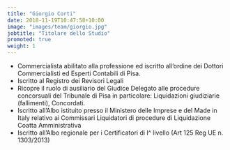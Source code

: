```yaml
---
title: "Giorgio Corti"
date: 2018-11-19T10:47:58+10:00
image: "images/team/giorgio.jpg"
jobtitle: "Titolare dello Studio"
promoted: true
weight: 1
---
```


* Commercialista abilitato alla professione ed iscritto all’ordine dei Dottori Commercialisti ed Esperti Contabili di Pisa. 
* Iscritto al Registro dei Revisori Legali
* Ricopre il ruolo di ausiliario del Giudice Delegato alle procedure concorsuali del Tribunale di Pisa in particolare: Liquidazioni giudiziarie (fallimenti), Concordati.
* Iscritto all’Albo istituito presso il Ministero delle Imprese e del Made in Italy relativo ai Commissari Liquidatori di procedure di Liquidazione Coatta Amministrativa
* Iscritto all’Albo regionale per i Certificatori di I^ livello (Art 125 Reg UE n. 1303/2013)
